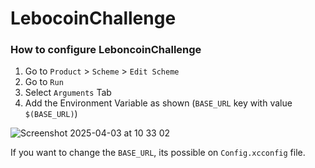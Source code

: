 # LebocoinChallenge

### How to configure LeboncoinChallenge

1. Go to `Product` > `Scheme` > `Edit Scheme`
2. Go to `Run`
3. Select `Arguments` Tab
4. Add the Environment Variable as shown (`BASE_URL` key with value `$(BASE_URL)`)
   
![Screenshot 2025-04-03 at 10 33 02](https://github.com/user-attachments/assets/56a8795a-3fee-4b2a-b2fc-cc082de79030)


If you want to change the `BASE_URL`, its possible on `Config.xcconfig` file.
